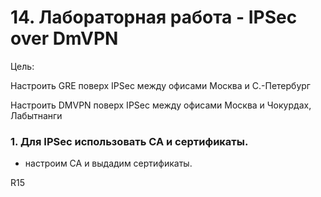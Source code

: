 
# 14. Лабораторная работа - IPSec over DmVPN

Цель:

Настроить GRE поверх IPSec между офисами Москва и С.-Петербург

Настроить DMVPN поверх IPSec между офисами Москва и Чокурдах, Лабытнанги


### 1.  Для IPSec использовать CA и сертификаты.
-  настроим СА и выдадим сертификаты.

R15
```
```
